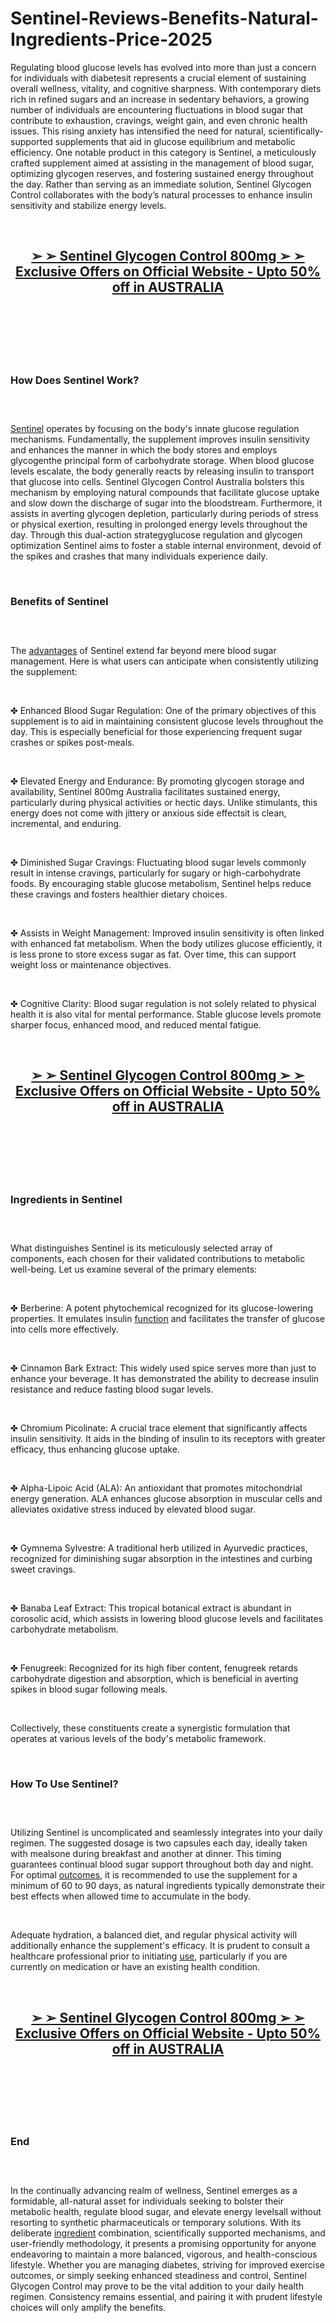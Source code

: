 # Sentinel-Reviews-Benefits-Natural-Ingredients-Price-2025

<p>Regulating blood glucose levels has evolved into more than just a concern for individuals with diabetesit represents a crucial element of sustaining overall wellness, vitality, and cognitive sharpness. With contemporary diets rich in refined sugars and an increase in sedentary behaviors, a growing number of individuals are encountering fluctuations in blood sugar that contribute to exhaustion, cravings, weight gain, and even chronic health issues. This rising anxiety has intensified the need for natural, scientifically-supported supplements that aid in glucose equilibrium and metabolic efficiency. One notable product in this category is Sentinel, a meticulously crafted supplement aimed at assisting in the management of blood sugar, optimizing glycogen reserves, and fostering sustained energy throughout the day. Rather than serving as an immediate solution, Sentinel Glycogen Control collaborates with the body&rsquo;s natural processes to enhance insulin sensitivity and stabilize energy levels.</p>
<p>&nbsp;</p>
<h2 style="text-align: center;"><strong><a href="https://sentinel-glycogen.com/go/australia/">➢ ➢&nbsp;Sentinel Glycogen Control 800mg ➢ ➢ Exclusive Offers on Official Website - Upto 50% off in AUSTRALIA</a></strong></h2>
<h2 style="text-align: center;">&nbsp;</h2>
<p><a href="https://sentinel-glycogen.com/go/australia/"><img src="https://storage.penzu.com/g/7vF9YHNViTpbat1g" alt="" /></a></p>
<p>&nbsp;</p>
<h3><strong>How Does Sentinel Work?</strong></h3>
<h3>&nbsp;</h3>
<p><a href="https://sentinel-glycogen.com/">Sentinel</a>&nbsp;operates by focusing on the body's innate glucose regulation mechanisms. Fundamentally, the supplement improves insulin sensitivity and enhances the manner in which the body stores and employs glycogenthe principal form of carbohydrate storage. When blood glucose levels escalate, the body generally reacts by releasing insulin to transport that glucose into cells. Sentinel Glycogen Control Australia bolsters this mechanism by employing natural compounds that facilitate glucose uptake and slow down the discharge of sugar into the bloodstream. Furthermore, it assists in averting glycogen depletion, particularly during periods of stress or physical exertion, resulting in prolonged energy levels throughout the day. Through this dual-action strategyglucose regulation and glycogen optimization Sentinel aims to foster a stable internal environment, devoid of the spikes and crashes that many individuals experience daily.</p>
<p>&nbsp;</p>
<h3><strong>Benefits of Sentinel</strong></h3>
<h3>&nbsp;</h3>
<p>The&nbsp;<a href="https://fairybreadfarms.com.au/sentinel-glycogen-control/">advantages</a>&nbsp;of Sentinel extend far beyond mere blood sugar management. Here is what users can anticipate when consistently utilizing the supplement:</p>
<p>&nbsp;</p>
<p>✤ Enhanced Blood Sugar Regulation: One of the primary objectives of this supplement is to aid in maintaining consistent glucose levels throughout the day. This is especially beneficial for those experiencing frequent sugar crashes or spikes post-meals.</p>
<p>&nbsp;</p>
<p>✤ Elevated Energy and Endurance: By promoting glycogen storage and availability, Sentinel 800mg Australia facilitates sustained energy, particularly during physical activities or hectic days. Unlike stimulants, this energy does not come with jittery or anxious side effectsit is clean, incremental, and enduring.</p>
<p>&nbsp;</p>
<p>✤ Diminished Sugar Cravings: Fluctuating blood sugar levels commonly result in intense cravings, particularly for sugary or high-carbohydrate foods. By encouraging stable glucose metabolism, Sentinel helps reduce these cravings and fosters healthier dietary choices.</p>
<p>&nbsp;</p>
<p>✤ Assists in Weight Management: Improved insulin sensitivity is often linked with enhanced fat metabolism. When the body utilizes glucose efficiently, it is less prone to store excess sugar as fat. Over time, this can support weight loss or maintenance objectives.</p>
<p>&nbsp;</p>
<p>✤ Cognitive Clarity: Blood sugar regulation is not solely related to physical health it is also vital for mental performance. Stable glucose levels promote sharper focus, enhanced mood, and reduced mental fatigue.</p>
<p>&nbsp;</p>
<h2 style="text-align: center;"><strong><a href="https://sentinel-glycogen.com/go/australia/">➢ ➢&nbsp;Sentinel Glycogen Control 800mg ➢ ➢ Exclusive Offers on Official Website - Upto 50% off in AUSTRALIA</a></strong></h2>
<h2 style="text-align: center;">&nbsp;</h2>
<p><a href="https://sentinel-glycogen.com/go/australia/"><img src="https://storage.penzu.com/g/ev3pry8wCMs4G1MJ" alt="" /></a></p>
<p>&nbsp;</p>
<h3><strong>Ingredients in Sentinel</strong></h3>
<h3>&nbsp;</h3>
<p>What distinguishes Sentinel is its meticulously selected array of components, each chosen for their validated contributions to metabolic well-being. Let us examine several of the primary elements:</p>
<p>&nbsp;</p>
<p>✤ Berberine: A potent phytochemical recognized for its glucose-lowering properties. It emulates insulin&nbsp;<a href="https://hepatoburncapsules.com/">function</a>&nbsp;and facilitates the transfer of glucose into cells more effectively.</p>
<p>&nbsp;</p>
<p>✤ Cinnamon Bark Extract: This widely used spice serves more than just to enhance your beverage. It has demonstrated the ability to decrease insulin resistance and reduce fasting blood sugar levels.</p>
<p>&nbsp;</p>
<p>✤ Chromium Picolinate: A crucial trace element that significantly affects insulin sensitivity. It aids in the binding of insulin to its receptors with greater efficacy, thus enhancing glucose uptake.</p>
<p>&nbsp;</p>
<p>✤ Alpha-Lipoic Acid (ALA): An antioxidant that promotes mitochondrial energy generation. ALA enhances glucose absorption in muscular cells and alleviates oxidative stress induced by elevated blood sugar.</p>
<p>&nbsp;</p>
<p>✤ Gymnema Sylvestre: A traditional herb utilized in Ayurvedic practices, recognized for diminishing sugar absorption in the intestines and curbing sweet cravings.</p>
<p>&nbsp;</p>
<p>✤ Banaba Leaf Extract: This tropical botanical extract is abundant in corosolic acid, which assists in lowering blood glucose levels and facilitates carbohydrate metabolism.</p>
<p>&nbsp;</p>
<p>✤ Fenugreek: Recognized for its high fiber content, fenugreek retards carbohydrate digestion and absorption, which is beneficial in averting spikes in blood sugar following meals.</p>
<p>&nbsp;</p>
<p>Collectively, these constituents create a synergistic formulation that operates at various levels of the body's metabolic framework.</p>
<p>&nbsp;</p>
<h3><strong>How To Use Sentinel?</strong></h3>
<h3>&nbsp;</h3>
<p>Utilizing Sentinel is uncomplicated and seamlessly integrates into your daily regimen. The suggested dosage is two capsules each day, ideally taken with mealsone during breakfast and another at dinner. This timing guarantees continual blood sugar support throughout both day and night. For optimal&nbsp;<a href="https://hemopulse.com/">outcomes</a>, it is recommended to use the supplement for a minimum of 60 to 90 days, as natural ingredients typically demonstrate their best effects when allowed time to accumulate in the body.</p>
<p>&nbsp;</p>
<p>Adequate hydration, a balanced diet, and regular physical activity will additionally enhance the supplement's efficacy. It is prudent to consult a healthcare professional prior to initiating&nbsp;<a href="https://lymphsaviorr.com/">use</a>, particularly if you are currently on medication or have an existing health condition.</p>
<p>&nbsp;</p>
<h2 style="text-align: center;"><strong><a href="https://sentinel-glycogen.com/go/australia/">➢ ➢&nbsp;Sentinel Glycogen Control 800mg ➢ ➢ Exclusive Offers on Official Website - Upto 50% off in AUSTRALIA</a></strong></h2>
<h2 style="text-align: center;">&nbsp;</h2>
<p><a href="https://sentinel-glycogen.com/go/australia/"><img src="https://storage.penzu.com/g/xu1PEHuMZRDxXnqc" alt="" /></a></p>
<p>&nbsp;</p>
<h3><strong>End</strong></h3>
<h3>&nbsp;</h3>
<p>In the continually advancing realm of wellness, Sentinel emerges as a formidable, all-natural asset for individuals seeking to bolster their metabolic health, regulate blood sugar, and elevate energy levelsall without resorting to synthetic pharmaceuticals or temporary solutions. With its deliberate&nbsp;<a href="https://slimorolcaps.de/">ingredient</a>&nbsp;combination, scientifically supported mechanisms, and user-friendly methodology, it presents a promising opportunity for anyone endeavoring to maintain a more balanced, vigorous, and health-conscious lifestyle. Whether you are managing diabetes, striving for improved exercise outcomes, or simply seeking enhanced steadiness and control, Sentinel Glycogen Control may prove to be the vital addition to your daily health regimen. Consistency remains essential, and pairing it with prudent lifestyle choices will only amplify the benefits.</p>
